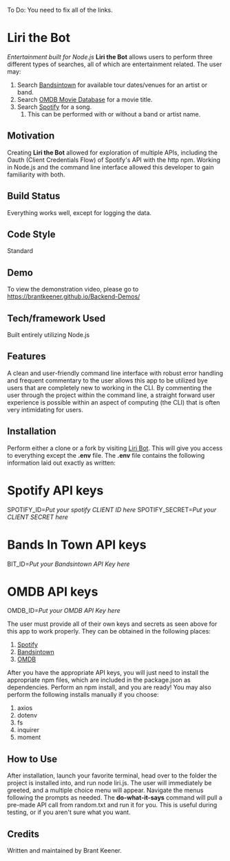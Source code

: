 To Do: You need to fix all of the links.

# Liri the Bot

*Entertainment built for Node.js*
**Liri the Bot** allows users to perform three different types of searches, all of which are entertainment related.
The user may:
1. Search [Bandsintown](https://www.bandsintown.com) for available tour dates/venues for an artist or band.
2. Search [OMDB Movie Database](www.omdbapi.com) for a movie title.
3. Search [Spotify](https://www.spotify.com) for a song.
    1. This can be performed with or without a band or artist name.

## Motivation

Creating **Liri the Bot** allowed for exploration of multiple APIs, including the Oauth (Client Credentials Flow) of Spotify's API with the http npm. Working in Node.js and the command line interface allowed this developer to gain familiarity with both.

## Build Status

Everything works well, except for logging the data.

## Code Style

Standard

## Demo

To view the demonstration video, please go to https://brantkeener.github.io/Backend-Demos/

## Tech/framework Used

Built entirely utilizing Node.js

## Features

A clean and user-friendly command line interface with robust error handling and frequent commentary to the user allows this app to be utilized bye users that are completely new to working in the CLI. By commenting the user through the project within the command line, a straight forward user experience is possible within an aspect of computing (the CLI) that is often very intimidating for users.

## Installation

Perform either a clone or a fork by visiting [Liri Bot](https://github.com/BrantKeener/liri-node-app). This will give you access to everything except the **.env** file. The **.env** file contains the following information laid out exactly as written:

# Spotify API keys

SPOTIFY_ID=_Put your spotify CLIENT ID here_
SPOTIFY_SECRET=_Put your CLIENT SECRET here_

# Bands In Town API keys

BIT_ID=_Put your Bandsintown API Key here_

# OMDB API keys

OMDB_ID=_Put your OMDB API Key here_ 

The user must provide all of their own keys and secrets as seen above for this app to work properly. They can be obtained in the following places: 
1. [Spotify](HTTPS://developer.spotify.com/dashboard)
2. [Bandsintown](https://manager.bandsintown.com/support/bandsintown-api)
3. [OMDB](www.omdbapi.com/apikey.aspx)

After you have the appropriate API keys, you will just need to install the appropriate npm files, which are included in the package.json as dependencies. Perform an npm install, and you are ready! You may also perform the following installs manually if you choose:
1. axios
2. dotenv
3. fs
4. inquirer
5. moment

## How to Use

After installation, launch your favorite terminal, head over to the folder the project is installed into, and run node liri.js.
The user will immediately be greeted, and a multiple choice menu will appear. Navigate the menus following the prompts as needed.
The **do-what-it-says** command will pull a pre-made API call from random.txt and run it for you. This is useful during testing, or if you aren't sure what you want.

## Credits

Written and maintained by Brant Keener.

